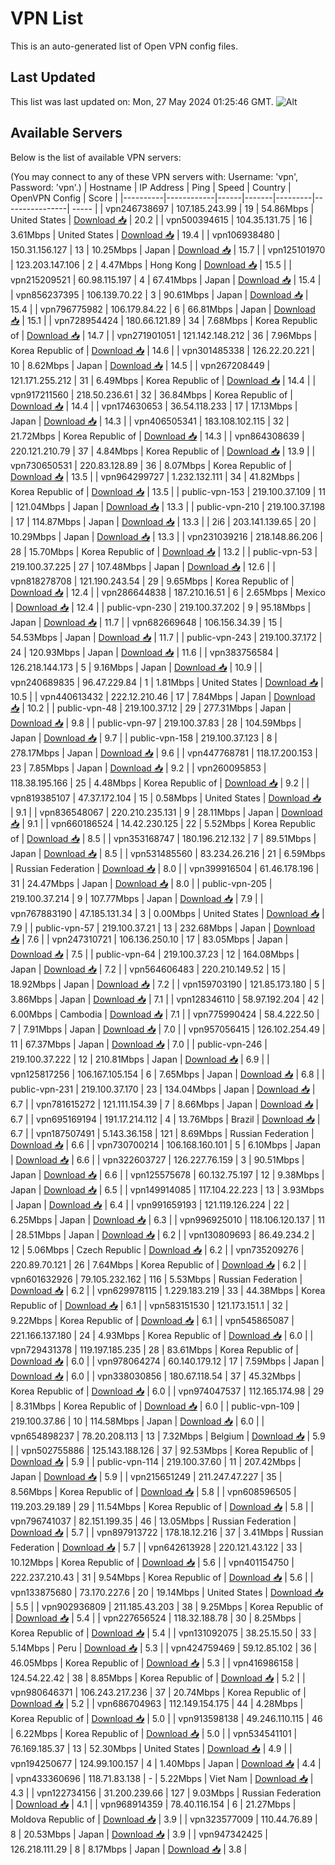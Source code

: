 # VPN List

This is an auto-generated list of Open VPN config files.

## Last Updated

This list was last updated on: Mon, 27 May 2024 01:25:46 GMT.
![Alt](https://repobeats.axiom.co/api/embed/186b98318ef1479477931607c1ad7d823f12451f.svg "Repobeats analytics image")

## Available Servers

Below is the list of available VPN servers:

(You may connect to any of these VPN servers with: Username: 'vpn', Password: 'vpn'.)
| Hostname | IP Address | Ping | Speed | Country | OpenVPN Config | Score |
|----------|------------|------|-------|---------|----------------| ----- |
| vpn246738697 | 107.185.243.99 | 19 | 54.86Mbps | United States | [Download 📥](./configs/server_0_US.ovpn) | 20.2 |
| vpn500394615 | 104.35.131.75 | 16 | 3.61Mbps | United States | [Download 📥](./configs/server_1_US.ovpn) | 19.4 |
| vpn106938480 | 150.31.156.127 | 13 | 10.25Mbps | Japan | [Download 📥](./configs/server_2_JP.ovpn) | 15.7 |
| vpn125101970 | 123.203.147.106 | 2 | 4.47Mbps | Hong Kong | [Download 📥](./configs/server_3_HK.ovpn) | 15.5 |
| vpn215209521 | 60.98.115.197 | 4 | 67.41Mbps | Japan | [Download 📥](./configs/server_4_JP.ovpn) | 15.4 |
| vpn856237395 | 106.139.70.22 | 3 | 90.61Mbps | Japan | [Download 📥](./configs/server_5_JP.ovpn) | 15.4 |
| vpn796775982 | 106.179.84.22 | 6 | 66.81Mbps | Japan | [Download 📥](./configs/server_6_JP.ovpn) | 15.1 |
| vpn728954424 | 180.66.121.89 | 34 | 7.68Mbps | Korea Republic of | [Download 📥](./configs/server_7_KR.ovpn) | 14.7 |
| vpn271901051 | 121.142.148.212 | 36 | 7.96Mbps | Korea Republic of | [Download 📥](./configs/server_8_KR.ovpn) | 14.6 |
| vpn301485338 | 126.22.20.221 | 10 | 8.62Mbps | Japan | [Download 📥](./configs/server_9_JP.ovpn) | 14.5 |
| vpn267208449 | 121.171.255.212 | 31 | 6.49Mbps | Korea Republic of | [Download 📥](./configs/server_10_KR.ovpn) | 14.4 |
| vpn917211560 | 218.50.236.61 | 32 | 36.84Mbps | Korea Republic of | [Download 📥](./configs/server_11_KR.ovpn) | 14.4 |
| vpn174630653 | 36.54.118.233 | 17 | 17.13Mbps | Japan | [Download 📥](./configs/server_12_JP.ovpn) | 14.3 |
| vpn406505341 | 183.108.102.115 | 32 | 21.72Mbps | Korea Republic of | [Download 📥](./configs/server_13_KR.ovpn) | 14.3 |
| vpn864308639 | 220.121.210.79 | 37 | 4.84Mbps | Korea Republic of | [Download 📥](./configs/server_14_KR.ovpn) | 13.9 |
| vpn730650531 | 220.83.128.89 | 36 | 8.07Mbps | Korea Republic of | [Download 📥](./configs/server_15_KR.ovpn) | 13.5 |
| vpn964299727 | 1.232.132.111 | 34 | 41.82Mbps | Korea Republic of | [Download 📥](./configs/server_16_KR.ovpn) | 13.5 |
| public-vpn-153 | 219.100.37.109 | 11 | 121.04Mbps | Japan | [Download 📥](./configs/server_17_JP.ovpn) | 13.3 |
| public-vpn-210 | 219.100.37.198 | 17 | 114.87Mbps | Japan | [Download 📥](./configs/server_18_JP.ovpn) | 13.3 |
| 2i6 | 203.141.139.65 | 20 | 10.29Mbps | Japan | [Download 📥](./configs/server_19_JP.ovpn) | 13.3 |
| vpn231039216 | 218.148.86.206 | 28 | 15.70Mbps | Korea Republic of | [Download 📥](./configs/server_20_KR.ovpn) | 13.2 |
| public-vpn-53 | 219.100.37.225 | 27 | 107.48Mbps | Japan | [Download 📥](./configs/server_21_JP.ovpn) | 12.6 |
| vpn818278708 | 121.190.243.54 | 29 | 9.65Mbps | Korea Republic of | [Download 📥](./configs/server_22_KR.ovpn) | 12.4 |
| vpn286644838 | 187.210.16.51 | 6 | 2.65Mbps | Mexico | [Download 📥](./configs/server_23_MX.ovpn) | 12.4 |
| public-vpn-230 | 219.100.37.202 | 9 | 95.18Mbps | Japan | [Download 📥](./configs/server_24_JP.ovpn) | 11.7 |
| vpn682669648 | 106.156.34.39 | 15 | 54.53Mbps | Japan | [Download 📥](./configs/server_25_JP.ovpn) | 11.7 |
| public-vpn-243 | 219.100.37.172 | 24 | 120.93Mbps | Japan | [Download 📥](./configs/server_26_JP.ovpn) | 11.6 |
| vpn383756584 | 126.218.144.173 | 5 | 9.16Mbps | Japan | [Download 📥](./configs/server_27_JP.ovpn) | 10.9 |
| vpn240689835 | 96.47.229.84 | 1 | 1.81Mbps | United States | [Download 📥](./configs/server_28_US.ovpn) | 10.5 |
| vpn440613432 | 222.12.210.46 | 17 | 7.84Mbps | Japan | [Download 📥](./configs/server_29_JP.ovpn) | 10.2 |
| public-vpn-48 | 219.100.37.12 | 29 | 277.31Mbps | Japan | [Download 📥](./configs/server_30_JP.ovpn) | 9.8 |
| public-vpn-97 | 219.100.37.83 | 28 | 104.59Mbps | Japan | [Download 📥](./configs/server_31_JP.ovpn) | 9.7 |
| public-vpn-158 | 219.100.37.123 | 8 | 278.17Mbps | Japan | [Download 📥](./configs/server_32_JP.ovpn) | 9.6 |
| vpn447768781 | 118.17.200.153 | 23 | 7.85Mbps | Japan | [Download 📥](./configs/server_33_JP.ovpn) | 9.2 |
| vpn260095853 | 118.38.195.166 | 25 | 4.48Mbps | Korea Republic of | [Download 📥](./configs/server_34_KR.ovpn) | 9.2 |
| vpn819385107 | 47.37.172.104 | 15 | 0.58Mbps | United States | [Download 📥](./configs/server_35_US.ovpn) | 9.1 |
| vpn836548067 | 220.210.235.131 | 9 | 28.11Mbps | Japan | [Download 📥](./configs/server_36_JP.ovpn) | 9.1 |
| vpn660186524 | 14.42.230.125 | 22 | 5.52Mbps | Korea Republic of | [Download 📥](./configs/server_37_KR.ovpn) | 8.5 |
| vpn353168747 | 180.196.212.132 | 7 | 89.51Mbps | Japan | [Download 📥](./configs/server_38_JP.ovpn) | 8.5 |
| vpn531485560 | 83.234.26.216 | 21 | 6.59Mbps | Russian Federation | [Download 📥](./configs/server_39_RU.ovpn) | 8.0 |
| vpn399916504 | 61.46.178.196 | 31 | 24.47Mbps | Japan | [Download 📥](./configs/server_40_JP.ovpn) | 8.0 |
| public-vpn-205 | 219.100.37.214 | 9 | 107.77Mbps | Japan | [Download 📥](./configs/server_41_JP.ovpn) | 7.9 |
| vpn767883190 | 47.185.131.34 | 3 | 0.00Mbps | United States | [Download 📥](./configs/server_42_US.ovpn) | 7.9 |
| public-vpn-57 | 219.100.37.21 | 13 | 232.68Mbps | Japan | [Download 📥](./configs/server_43_JP.ovpn) | 7.6 |
| vpn247310721 | 106.136.250.10 | 17 | 83.05Mbps | Japan | [Download 📥](./configs/server_44_JP.ovpn) | 7.5 |
| public-vpn-64 | 219.100.37.23 | 12 | 164.08Mbps | Japan | [Download 📥](./configs/server_45_JP.ovpn) | 7.2 |
| vpn564606483 | 220.210.149.52 | 15 | 18.92Mbps | Japan | [Download 📥](./configs/server_46_JP.ovpn) | 7.2 |
| vpn159703190 | 121.85.173.180 | 5 | 3.86Mbps | Japan | [Download 📥](./configs/server_47_JP.ovpn) | 7.1 |
| vpn128346110 | 58.97.192.204 | 42 | 6.00Mbps | Cambodia | [Download 📥](./configs/server_48_KH.ovpn) | 7.1 |
| vpn775990424 | 58.4.222.50 | 7 | 7.91Mbps | Japan | [Download 📥](./configs/server_49_JP.ovpn) | 7.0 |
| vpn957056415 | 126.102.254.49 | 11 | 67.37Mbps | Japan | [Download 📥](./configs/server_50_JP.ovpn) | 7.0 |
| public-vpn-246 | 219.100.37.222 | 12 | 210.81Mbps | Japan | [Download 📥](./configs/server_51_JP.ovpn) | 6.9 |
| vpn125817256 | 106.167.105.154 | 6 | 7.65Mbps | Japan | [Download 📥](./configs/server_52_JP.ovpn) | 6.8 |
| public-vpn-231 | 219.100.37.170 | 23 | 134.04Mbps | Japan | [Download 📥](./configs/server_53_JP.ovpn) | 6.7 |
| vpn781615272 | 121.111.154.39 | 7 | 8.66Mbps | Japan | [Download 📥](./configs/server_54_JP.ovpn) | 6.7 |
| vpn695169194 | 191.17.214.112 | 4 | 13.76Mbps | Brazil | [Download 📥](./configs/server_55_BR.ovpn) | 6.7 |
| vpn187507491 | 5.143.36.158 | 121 | 8.69Mbps | Russian Federation | [Download 📥](./configs/server_56_RU.ovpn) | 6.6 |
| vpn730700214 | 106.168.160.101 | 5 | 6.10Mbps | Japan | [Download 📥](./configs/server_57_JP.ovpn) | 6.6 |
| vpn322603727 | 126.227.76.159 | 3 | 90.51Mbps | Japan | [Download 📥](./configs/server_58_JP.ovpn) | 6.6 |
| vpn125575678 | 60.132.75.197 | 12 | 9.38Mbps | Japan | [Download 📥](./configs/server_59_JP.ovpn) | 6.5 |
| vpn149914085 | 117.104.22.223 | 13 | 3.93Mbps | Japan | [Download 📥](./configs/server_60_JP.ovpn) | 6.4 |
| vpn991659193 | 121.119.126.224 | 22 | 6.25Mbps | Japan | [Download 📥](./configs/server_61_JP.ovpn) | 6.3 |
| vpn996925010 | 118.106.120.137 | 11 | 28.51Mbps | Japan | [Download 📥](./configs/server_62_JP.ovpn) | 6.2 |
| vpn130809693 | 86.49.234.2 | 12 | 5.06Mbps | Czech Republic | [Download 📥](./configs/server_63_CZ.ovpn) | 6.2 |
| vpn735209276 | 220.89.70.121 | 26 | 7.64Mbps | Korea Republic of | [Download 📥](./configs/server_64_KR.ovpn) | 6.2 |
| vpn601632926 | 79.105.232.162 | 116 | 5.53Mbps | Russian Federation | [Download 📥](./configs/server_65_RU.ovpn) | 6.2 |
| vpn629978115 | 1.229.183.219 | 33 | 44.38Mbps | Korea Republic of | [Download 📥](./configs/server_66_KR.ovpn) | 6.1 |
| vpn583151530 | 121.173.151.1 | 32 | 9.22Mbps | Korea Republic of | [Download 📥](./configs/server_67_KR.ovpn) | 6.1 |
| vpn545865087 | 221.166.137.180 | 24 | 4.93Mbps | Korea Republic of | [Download 📥](./configs/server_68_KR.ovpn) | 6.0 |
| vpn729431378 | 119.197.185.235 | 28 | 83.61Mbps | Korea Republic of | [Download 📥](./configs/server_69_KR.ovpn) | 6.0 |
| vpn978064274 | 60.140.179.12 | 17 | 7.59Mbps | Japan | [Download 📥](./configs/server_70_JP.ovpn) | 6.0 |
| vpn338030856 | 180.67.118.54 | 37 | 45.32Mbps | Korea Republic of | [Download 📥](./configs/server_71_KR.ovpn) | 6.0 |
| vpn974047537 | 112.165.174.98 | 29 | 8.31Mbps | Korea Republic of | [Download 📥](./configs/server_72_KR.ovpn) | 6.0 |
| public-vpn-109 | 219.100.37.86 | 10 | 114.58Mbps | Japan | [Download 📥](./configs/server_73_JP.ovpn) | 6.0 |
| vpn654898237 | 78.20.208.113 | 13 | 7.32Mbps | Belgium | [Download 📥](./configs/server_74_BE.ovpn) | 5.9 |
| vpn502755886 | 125.143.188.126 | 37 | 92.53Mbps | Korea Republic of | [Download 📥](./configs/server_75_KR.ovpn) | 5.9 |
| public-vpn-114 | 219.100.37.60 | 11 | 207.42Mbps | Japan | [Download 📥](./configs/server_76_JP.ovpn) | 5.9 |
| vpn215651249 | 211.247.47.227 | 35 | 8.56Mbps | Korea Republic of | [Download 📥](./configs/server_77_KR.ovpn) | 5.8 |
| vpn608596505 | 119.203.29.189 | 29 | 11.54Mbps | Korea Republic of | [Download 📥](./configs/server_78_KR.ovpn) | 5.8 |
| vpn796741037 | 82.151.199.35 | 46 | 13.05Mbps | Russian Federation | [Download 📥](./configs/server_79_RU.ovpn) | 5.7 |
| vpn897913722 | 178.18.12.216 | 37 | 3.41Mbps | Russian Federation | [Download 📥](./configs/server_80_RU.ovpn) | 5.7 |
| vpn642613928 | 220.121.43.122 | 33 | 10.12Mbps | Korea Republic of | [Download 📥](./configs/server_81_KR.ovpn) | 5.6 |
| vpn401154750 | 222.237.210.43 | 31 | 9.54Mbps | Korea Republic of | [Download 📥](./configs/server_82_KR.ovpn) | 5.6 |
| vpn133875680 | 73.170.227.6 | 20 | 19.14Mbps | United States | [Download 📥](./configs/server_83_US.ovpn) | 5.5 |
| vpn902936809 | 211.185.43.203 | 38 | 9.25Mbps | Korea Republic of | [Download 📥](./configs/server_84_KR.ovpn) | 5.4 |
| vpn227656524 | 118.32.188.78 | 30 | 8.25Mbps | Korea Republic of | [Download 📥](./configs/server_85_KR.ovpn) | 5.4 |
| vpn131092075 | 38.25.15.50 | 33 | 5.14Mbps | Peru | [Download 📥](./configs/server_86_PE.ovpn) | 5.3 |
| vpn424759469 | 59.12.85.102 | 36 | 46.05Mbps | Korea Republic of | [Download 📥](./configs/server_87_KR.ovpn) | 5.3 |
| vpn416986158 | 124.54.22.42 | 38 | 8.85Mbps | Korea Republic of | [Download 📥](./configs/server_88_KR.ovpn) | 5.2 |
| vpn980646371 | 106.243.217.236 | 37 | 20.74Mbps | Korea Republic of | [Download 📥](./configs/server_89_KR.ovpn) | 5.2 |
| vpn686704963 | 112.149.154.175 | 44 | 4.28Mbps | Korea Republic of | [Download 📥](./configs/server_90_KR.ovpn) | 5.0 |
| vpn913598138 | 49.246.110.115 | 46 | 6.22Mbps | Korea Republic of | [Download 📥](./configs/server_91_KR.ovpn) | 5.0 |
| vpn534541101 | 76.169.185.37 | 13 | 52.30Mbps | United States | [Download 📥](./configs/server_92_US.ovpn) | 4.9 |
| vpn194250677 | 124.99.100.157 | 4 | 1.40Mbps | Japan | [Download 📥](./configs/server_93_JP.ovpn) | 4.4 |
| vpn433360696 | 118.71.83.138 | - | 5.22Mbps | Viet Nam | [Download 📥](./configs/server_94_VN.ovpn) | 4.3 |
| vpn122734156 | 31.200.239.66 | 127 | 9.03Mbps | Russian Federation | [Download 📥](./configs/server_95_RU.ovpn) | 4.1 |
| vpn968914359 | 78.40.116.154 | 6 | 21.27Mbps | Moldova Republic of | [Download 📥](./configs/server_96_MD.ovpn) | 3.9 |
| vpn323577009 | 110.44.76.89 | 8 | 20.53Mbps | Japan | [Download 📥](./configs/server_97_JP.ovpn) | 3.9 |
| vpn947342425 | 126.218.111.29 | 8 | 8.17Mbps | Japan | [Download 📥](./configs/server_98_JP.ovpn) | 3.8 |
